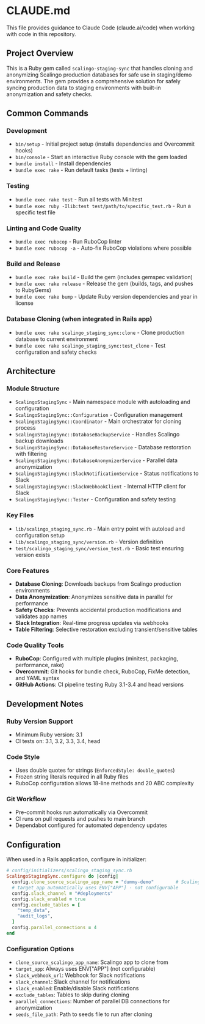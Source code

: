 # CLAUDE.md

This file provides guidance to Claude Code (claude.ai/code) when working with code in this repository.

## Project Overview

This is a Ruby gem called `scalingo-staging-sync` that handles cloning and anonymizing Scalingo production databases for safe use in staging/demo environments. The gem provides a comprehensive solution for safely syncing production data to staging environments with built-in anonymization and safety checks.

## Common Commands

### Development
- `bin/setup` - Initial project setup (installs dependencies and Overcommit hooks)
- `bin/console` - Start an interactive Ruby console with the gem loaded
- `bundle install` - Install dependencies
- `bundle exec rake` - Run default tasks (tests + linting)

### Testing
- `bundle exec rake test` - Run all tests with Minitest
- `bundle exec ruby -Ilib:test test/path/to/specific_test.rb` - Run a specific test file

### Linting and Code Quality
- `bundle exec rubocop` - Run RuboCop linter
- `bundle exec rubocop -a` - Auto-fix RuboCop violations where possible

### Build and Release
- `bundle exec rake build` - Build the gem (includes gemspec validation)
- `bundle exec rake release` - Release the gem (builds, tags, and pushes to RubyGems)
- `bundle exec rake bump` - Update Ruby version dependencies and year in license

### Database Cloning (when integrated in Rails app)
- `bundle exec rake scalingo_staging_sync:clone` - Clone production database to current environment
- `bundle exec rake scalingo_staging_sync:test_clone` - Test configuration and safety checks

## Architecture

### Module Structure
- `ScalingoStagingSync` - Main namespace module with autoloading and configuration
- `ScalingoStagingSync::Configuration` - Configuration management
- `ScalingoStagingSync::Coordinator` - Main orchestrator for cloning process
- `ScalingoStagingSync::DatabaseBackupService` - Handles Scalingo backup downloads
- `ScalingoStagingSync::DatabaseRestoreService` - Database restoration with filtering
- `ScalingoStagingSync::DatabaseAnonymizerService` - Parallel data anonymization
- `ScalingoStagingSync::SlackNotificationService` - Status notifications to Slack
- `ScalingoStagingSync::SlackWebhookClient` - Internal HTTP client for Slack
- `ScalingoStagingSync::Tester` - Configuration and safety testing

### Key Files
- `lib/scalingo_staging_sync.rb` - Main entry point with autoload and configuration setup
- `lib/scalingo_staging_sync/version.rb` - Version definition
- `test/scalingo_staging_sync/version_test.rb` - Basic test ensuring version exists

### Core Features
- **Database Cloning**: Downloads backups from Scalingo production environments
- **Data Anonymization**: Anonymizes sensitive data in parallel for performance
- **Safety Checks**: Prevents accidental production modifications and validates app names
- **Slack Integration**: Real-time progress updates via webhooks
- **Table Filtering**: Selective restoration excluding transient/sensitive tables

### Code Quality Tools
- **RuboCop**: Configured with multiple plugins (minitest, packaging, performance, rake)
- **Overcommit**: Git hooks for bundle check, RuboCop, FixMe detection, and YAML syntax
- **GitHub Actions**: CI pipeline testing Ruby 3.1-3.4 and head versions

## Development Notes

### Ruby Version Support
- Minimum Ruby version: 3.1
- CI tests on: 3.1, 3.2, 3.3, 3.4, head

### Code Style
- Uses double quotes for strings (`EnforcedStyle: double_quotes`)
- Frozen string literals required in all Ruby files
- RuboCop configuration allows 18-line methods and 20 ABC complexity

### Git Workflow
- Pre-commit hooks run automatically via Overcommit
- CI runs on pull requests and pushes to main branch
- Dependabot configured for automated dependency updates

## Configuration

When used in a Rails application, configure in initializer:

```ruby
# config/initializers/scalingo_staging_sync.rb
ScalingoStagingSync.configure do |config|
  config.clone_source_scalingo_app_name = "dummy-demo"        # Scalingo app to clone from
  # target_app automatically uses ENV["APP"] - not configurable
  config.slack_channel = "#deployments"
  config.slack_enabled = true
  config.exclude_tables = [
    "temp_data",
    "audit_logs",
  ]
  config.parallel_connections = 4
end
```

### Configuration Options
- `clone_source_scalingo_app_name`: Scalingo app to clone from
- `target_app`: Always uses ENV["APP"] (not configurable)
- `slack_webhook_url`: Webhook for Slack notifications
- `slack_channel`: Slack channel for notifications
- `slack_enabled`: Enable/disable Slack notifications
- `exclude_tables`: Tables to skip during cloning
- `parallel_connections`: Number of parallel DB connections for anonymization
- `seeds_file_path`: Path to seeds file to run after cloning